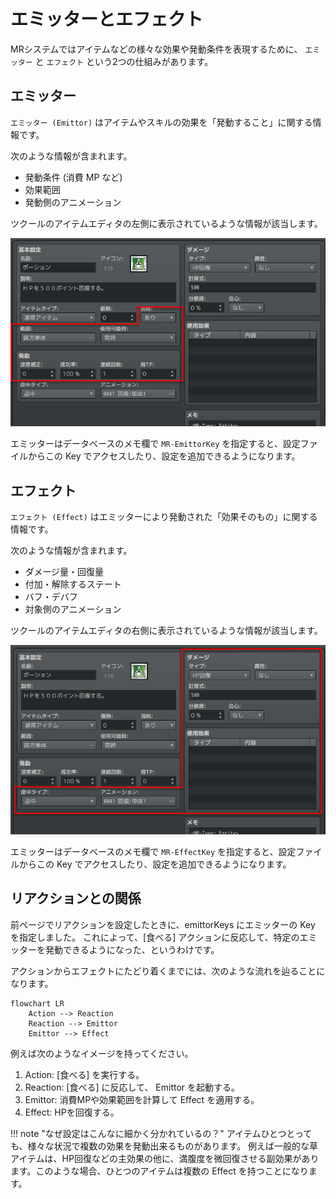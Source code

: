 エミッターとエフェクト
==========

MRシステムではアイテムなどの様々な効果や発動条件を表現するために、 `エミッター` と `エフェクト` という2つの仕組みがあります。

エミッター
----------

`エミッター (Emittor)` はアイテムやスキルの効果を「発動すること」に関する情報です。

次のような情報が含まれます。

- 発動条件 (消費 MP など)
- 効果範囲
- 発動側のアニメーション

ツクールのアイテムエディタの左側に表示されているような情報が該当します。

![](img/emittor-and-effect-1.png)

エミッターはデータベースのメモ欄で `MR-EmittorKey` を指定すると、設定ファイルからこの Key でアクセスしたり、設定を追加できるようになります。

エフェクト
----------

`エフェクト (Effect)` はエミッターにより発動された「効果そのもの」に関する情報です。

次のような情報が含まれます。

- ダメージ量・回復量
- 付加・解除するステート
- バフ・デバフ
- 対象側のアニメーション

ツクールのアイテムエディタの右側に表示されているような情報が該当します。

![](img/emittor-and-effect-2.png)

エミッターはデータベースのメモ欄で `MR-EffectKey` を指定すると、設定ファイルからこの Key でアクセスしたり、設定を追加できるようになります。

リアクションとの関係
----------

前ページでリアクションを設定したときに、emittorKeys にエミッターの Key を指定しました。
これによって、[食べる] アクションに反応して、特定のエミッターを発動できるようになった、というわけです。

アクションからエフェクトにたどり着くまでには、次のような流れを辿ることになります。

```mermaid
flowchart LR
    Action --> Reaction
    Reaction --> Emittor
    Emittor --> Effect
```

例えば次のようなイメージを持ってください。

1. Action: [食べる] を実行する。
2. Reaction: [食べる] に反応して、 Emittor を起動する。
3. Emittor: 消費MPや効果範囲を計算して Effect を適用する。
4. Effect: HPを回復する。

!!! note "なぜ設定はこんなに細かく分かれているの？"
    アイテムひとつとっても、様々な状況で複数の効果を発動出来るものがあります。
    例えば一般的な草アイテムは、HP回復などの主効果の他に、満腹度を微回復させる副効果があります。このような場合、ひとつのアイテムは複数の Effect を持つことになります。


